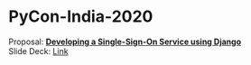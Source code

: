 # PyCon-India-2020

Proposal: [**Developing a Single-Sign-On Service using Django**](https://in.pycon.org/cfp/2020/proposals/developing-a-single-sign-on-service-using-django~b26Mb/)  
Slide Deck: [Link](https://docs.google.com/presentation/d/1xJBVXy3IUX-ht9XtTcQy3UBxmfjb3dzmibuBTIrQtt0/edit?usp=sharing)
